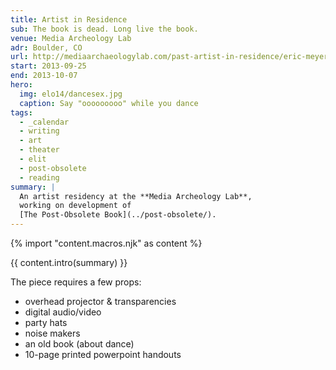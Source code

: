 ```yaml
---
title: Artist in Residence
sub: The book is dead. Long live the book.
venue: Media Archeology Lab
adr: Boulder, CO
url: http://mediaarchaeologylab.com/past-artist-in-residence/eric-meyer-2/
start: 2013-09-25
end: 2013-10-07
hero:
  img: elo14/dancesex.jpg
  caption: Say "ooooooooo" while you dance
tags:
  - _calendar
  - writing
  - art
  - theater
  - elit
  - post-obsolete
  - reading
summary: |
  An artist residency at the **Media Archeology Lab**,
  working on development of
  [The Post-Obsolete Book](../post-obsolete/).
---
```


{% import "content.macros.njk" as content %}

{{ content.intro(summary) }}

The piece requires a few props:

- overhead projector & transparencies
- digital audio/video
- party hats
- noise makers
- an old book (about dance)
- 10-page printed powerpoint handouts
